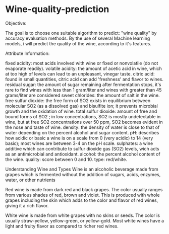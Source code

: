# Wine-quality-prediction
Objective:

The goal is to choose one suitable algorithm to predict: "wine quality" by accuracy evaluation methods. 
By the use of several Machine learning models, i will predict the quality of the wine, according to it's features.

Attribute Information:

fixed acidity: most acids involved with wine or fixed or nonvolatile (do not evaporate readily).
volatile acidity: the amount of acetic acid in wine, which at too high of levels can lead to an unpleasant, vinegar taste.
citric acid: found in small quantities, citric acid can add 'freshness' and flavor to wines.
residual sugar: the amount of sugar remaining after fermentation stops, it's rare to find wines with less than 1 gram/liter and wines with greater than 45 grams/liter are considered sweet
chlorides: the amount of salt in the wine.
free sulfur dioxide: the free form of  SO2  exists in equilibrium between molecular  SO2  (as a dissolved gas) and bisulfite ion; it prevents microbial growth and the oxidation of wine.
total sulfur dioxide: amount of free and bound forms of  SO2 ; in low concentrations,  SO2  is mostly undetectable in wine, but at free  SO2  concentrations over 50 ppm,  SO2  becomes evident in the nose and taste of wine.
density: the density of water is close to that of water depending on the percent alcohol and sugar content.
pH: describes how acidic or basic a wine is on a scale from 0 (very acidic) to 14 (very basic); most wines are between 3-4 on the pH scale.
sulphates: a wine additive which can contribute to sulfur dioxide gas  (SO2)  levels, wich acts as an antimicrobial and antioxidant.
alcohol: the percent alcohol content of the wine.
quality: score between 0 and 10.
type: red/white.

Understanding Wine and Types
Wine is an alcoholic beverage made from grapes which is fermented without the addition of sugars, acids, enzymes, water, or other nutrients

Red wine is made from dark red and black grapes. The color usually ranges from various shades of red, brown and violet. This is produced with whole grapes including the skin which adds to the color and flavor of red wines, giving it a rich flavor.

White wine is made from white grapes with no skins or seeds. The color is usually straw-yellow, yellow-green, or yellow-gold. Most white wines have a light and fruity flavor as compared to richer red wines.
